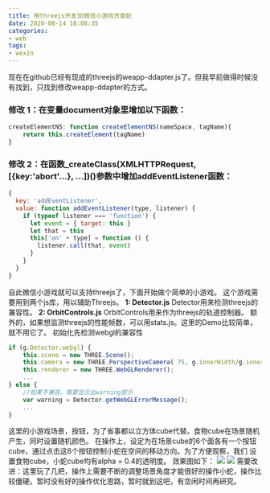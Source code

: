 ```yaml
---
title: 用threejs开发3D微信小游戏贪食蛇
date: 2020-08-14 16:08:35
categories: 
- web
tags:
- wexin
---
```


现在在github已经有现成的threejs的weapp-ddapter.js了。但我早前做得时候没有找到，只找到修改weapp-ddapter的方式。
### 修改 1：在变量document对象里增加以下函数：
``` javascript
createElementNS: function createElementNS(nameSpace, tagName){
	return this.createElement(tagName)
}
```
### 修改 2：在函数_createClass(XMLHTTPRequest, [{key:'abort'...}, ...])()参数中增加addEventListener函数：
``` javascript
{
  key: 'addEventListener',
  value: function addEventListener(type, listener) {
	if (typeof listener === 'function') {
	  let event = { target: this }
	  let that = this
	  this['on' + type] = function () {
		listener.call(that, event)
	  }
	}
  }
}
```
自此微信小游戏就可以支持threejs了，下面开始做个简单的小游戏。
这个游戏需要用到两个js库，用以辅助Threejs。
**1: Detector.js**
Detector用来检测threejs的兼容性。
**2: OrbitControls.js**
OrbitControls用来作为threejs的轨道控制器。
额外的，如果想监测threejs的性能帧数，可以用stats.js。这里的Demo比较简单，就不用它了。
初始化先检测webgl的兼容性
``` javascript
if (g.Detector.webgl) {
	this.scene = new THREE.Scene();
	this.camera = new THREE.PerspectiveCamera( 75, g.innerWidth/g.innerHeight, 0.1, 1000 );
	this.renderer = new THREE.WebGLRenderer();
	...
} else {
	//如果不兼容，需要显示出warning提示
	var warning = Detector.getWebGLErrorMessage();
	...
}
```
这里的小游戏场景，按钮，为了省事都以立方体cube代替。食物cube在场景随机产生，同时设置随机颜色。 在操作上，设定为在场景cube的6个面各有一个按钮cube，通过点击这6个按钮控制小蛇在空间的移动方向。为了方便观察，我们 设置食物cube，小蛇cube均有alpha = 0.4的透明度。
效果图如下：
<img src="/myblogs.github.io/2020/08/14/用threejs开发3D微信小游戏贪食蛇/threejs1.jpg">
<img src="/myblogs.github.io/2020/08/14/用threejs开发3D微信小游戏贪食蛇/threejs2.jpg">
需要改进：这里玩了几把，操作上需要不断的调整场景角度才能很好的操作小蛇，操作比较僵硬。暂时没有好的操作优化思路，暂时就到这吧，有空闲时间再研究。
